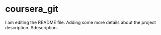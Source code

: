 # coursera_git

I am editing the README file. Adding some more details about the project description.
$description.

